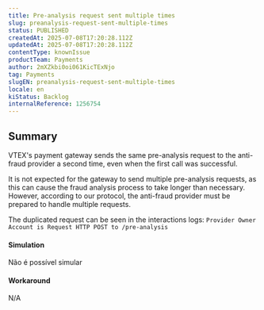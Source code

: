 ```yaml
---
title: Pre-analysis request sent multiple times
slug: preanalysis-request-sent-multiple-times
status: PUBLISHED
createdAt: 2025-07-08T17:20:28.112Z
updatedAt: 2025-07-08T17:20:28.112Z
contentType: knownIssue
productTeam: Payments
author: 2mXZkbi0oi061KicTExNjo
tag: Payments
slugEN: preanalysis-request-sent-multiple-times
locale: en
kiStatus: Backlog
internalReference: 1256754
---
```


## Summary


VTEX's payment gateway sends the same pre-analysis request to the anti-fraud provider a second time, even when the first call was successful.

It is not expected for the gateway to send multiple pre-analysis requests, as this can cause the fraud analysis process to take longer than necessary. However, according to our protocol, the anti-fraud provider must be prepared to handle multiple requests.

The duplicated request can be seen in the interactions logs:
`Provider Owner Account is Request HTTP POST to /pre-analysis`


#### Simulation


Não é possível simular


#### Workaround


N/A



